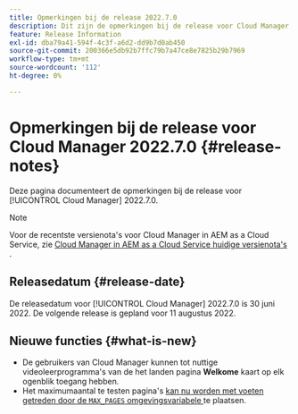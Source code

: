 ```yaml
---
title: Opmerkingen bij de release 2022.7.0
description: Dit zijn de opmerkingen bij de release voor Cloud Manager 2022.7.0.
feature: Release Information
exl-id: dba79a41-594f-4c3f-a6d2-dd9b7d0ab450
source-git-commit: 200366e5db92b7ffc79b7a47ce8e7825b29b7969
workflow-type: tm+mt
source-wordcount: '112'
ht-degree: 0%

---
```


# Opmerkingen bij de release voor Cloud Manager 2022.7.0 {#release-notes}

Deze pagina documenteert de opmerkingen bij de release voor [!UICONTROL Cloud Manager] 2022.7.0.

>[!NOTE]
>
>Voor de recentste versienota&#39;s voor Cloud Manager in AEM as a Cloud Service, zie [ Cloud Manager in AEM as a Cloud Service huidige versienota&#39;s ](https://experienceleague.adobe.com/docs/experience-manager-cloud-service/content/implementing/using-cloud-manager/release-notes-cloud-manager/release-notes-cm-current.html).

## Releasedatum {#release-date}

De releasedatum voor [!UICONTROL Cloud Manager] 2022.7.0 is 30 juni 2022. De volgende release is gepland voor 11 augustus 2022.

## Nieuwe functies {#what-is-new}

* De gebruikers van Cloud Manager kunnen tot nuttige videoleerprogramma&#39;s van de het landen pagina **Welkome** kaart op elk ogenblik toegang hebben.
* Het maximumaantal te testen pagina&#39;s [ kan nu worden met voeten getreden door de `MAX_PAGES` omgevingsvariabele ](/help/using/code-quality-testing.md#crawler) te plaatsen.
